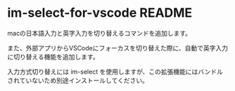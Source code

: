 # im-select-for-vscode README

macの日本語入力と英字入力を切り替えるコマンドを追加します。

また、外部アプリからVSCodeにフォーカスを切り替えた際に、自動で英字入力に切り替える機能を追加します。

入力方式切り替えには im-select を使用しますが、この拡張機能にはバンドルされていないため別途インストールしてください。